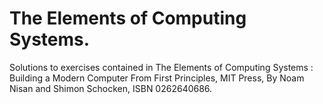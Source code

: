 #  The Elements of Computing Systems.

Solutions to exercises contained in The Elements of Computing Systems : Building a Modern Computer From First Principles, MIT Press, By Noam Nisan and Shimon Schocken, ISBN 0262640686.

